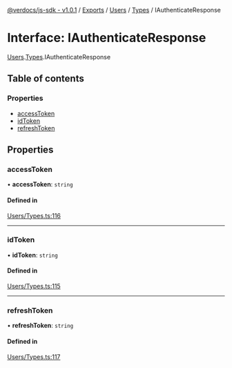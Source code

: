 [@verdocs/js-sdk - v1.0.1](../README.md) / [Exports](../modules.md) / [Users](../modules/Users.md) / [Types](../modules/Users.Types.md) / IAuthenticateResponse

# Interface: IAuthenticateResponse

[Users](../modules/Users.md).[Types](../modules/Users.Types.md).IAuthenticateResponse

## Table of contents

### Properties

- [accessToken](Users.Types.IAuthenticateResponse.md#accesstoken)
- [idToken](Users.Types.IAuthenticateResponse.md#idtoken)
- [refreshToken](Users.Types.IAuthenticateResponse.md#refreshtoken)

## Properties

### accessToken

• **accessToken**: `string`

#### Defined in

[Users/Types.ts:116](https://github.com/Verdocs/js-sdk/blob/main/src/Users/Types.ts#L116)

___

### idToken

• **idToken**: `string`

#### Defined in

[Users/Types.ts:115](https://github.com/Verdocs/js-sdk/blob/main/src/Users/Types.ts#L115)

___

### refreshToken

• **refreshToken**: `string`

#### Defined in

[Users/Types.ts:117](https://github.com/Verdocs/js-sdk/blob/main/src/Users/Types.ts#L117)
